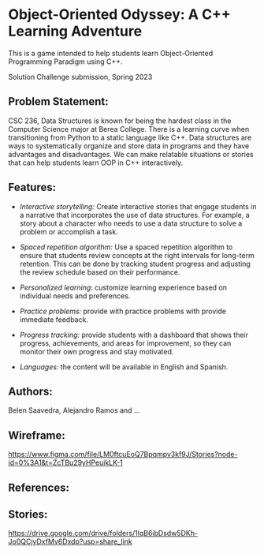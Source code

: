 # Object-Oriented Odyssey: A C++ Learning Adventure

This is a game intended to help students learn Object-Oriented Programming Paradigm using C++. 

Solution Challenge submission, Spring 2023 

## Problem Statement: 
CSC 236, Data Structures is known for being the hardest class in the Computer Science major at Berea College. There is a learning curve when transitioning from Python to a static language like C++. Data structures are ways to systematically organize and store data in programs and they have advantages and disadvantages. We can make relatable situations or stories that can help students learn OOP in C++ interactively.

## Features:

- *Interactive storytelling:* Create interactive stories that engage students in a narrative that incorporates the use of data structures. For example, a story about a character who needs to use a data structure to solve a problem or accomplish a task.

- *Spaced repetition algorithm:* Use a spaced repetition algorithm to ensure that students review concepts at the right intervals for long-term retention. This can be done by tracking student progress and adjusting the review schedule based on their performance.
- *Personalized learning*: customize learning experience based on individual needs and preferences.

- *Practice problems:* provide with practice problems with provide immediate feedback.

- *Progress tracking:* provide students with a dashboard that shows their progress, achievements, and areas for improvement, so they can monitor their own progress and stay motivated.

- *Languages:* the content will be available in English and Spanish. 

## Authors: 
Belen Saavedra, Alejandro Ramos and ...


## Wireframe:
https://www.figma.com/file/LM0ftcuEoQ7Bpqmpv3kf9J/Stories?node-id=0%3A1&t=ZcTBu29yHPeuikLK-1 

## References:

## Stories:

https://drive.google.com/drive/folders/1lqB6ibDsdw5DKh-Jo0QCjyDxfMv6Dxdp?usp=share_link 
